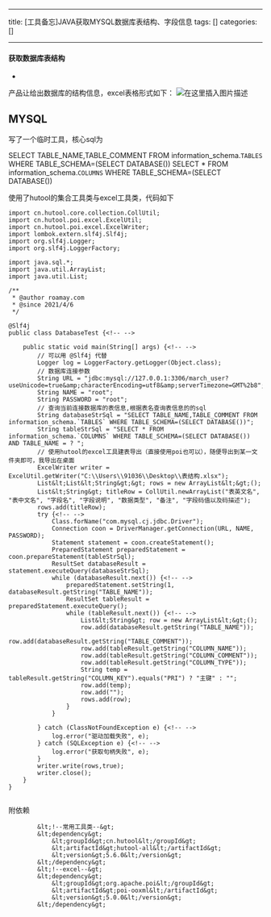 
--- 
title:  [工具备忘]JAVA获取MYSQL数据库表结构、字段信息 
tags: []
categories: [] 

---


#### 获取数据库表结构
- 


产品让给出数据库的结构信息，excel表格形式如下： <img src="https://img-blog.csdnimg.cn/20210407103133903.png?x-oss-process=image/watermark,type_ZmFuZ3poZW5naGVpdGk,shadow_10,text_aHR0cHM6Ly9ibG9nLmNzZG4ubmV0L21kd3NtZw==,size_16,color_FFFFFF,t_70" alt="在这里插入图片描述">

## MYSQL

写了一个临时工具，核心sql为

>  
 SELECT TABLE_NAME,TABLE_COMMENT FROM information_schema.`TABLES` WHERE TABLE_SCHEMA=(SELECT DATABASE()) SELECT * FROM information_schema.`COLUMNS` WHERE TABLE_SCHEMA=(SELECT DATABASE()) 


使用了hutool的集合工具类与excel工具类，代码如下

```
import cn.hutool.core.collection.CollUtil;
import cn.hutool.poi.excel.ExcelUtil;
import cn.hutool.poi.excel.ExcelWriter;
import lombok.extern.slf4j.Slf4j;
import org.slf4j.Logger;
import org.slf4j.LoggerFactory;

import java.sql.*;
import java.util.ArrayList;
import java.util.List;

/**
 * @author roamay.com
 * @since 2021/4/6
 */

@Slf4j
public class DatabaseTest {<!-- -->

    public static void main(String[] args) {<!-- -->
        // 可以用 @Slf4j 代替
        Logger log = LoggerFactory.getLogger(Object.class);
        // 数据库连接参数
        String URL = "jdbc:mysql://127.0.0.1:3306/march_user?useUnicode=true&amp;characterEncoding=utf8&amp;serverTimezone=GMT%2b8";
        String NAME = "root";
        String PASSWORD = "root";
        // 查询当前连接数据库的表信息,根据表名查询表信息的的sql
        String databaseStrSql = "SELECT TABLE_NAME,TABLE_COMMENT FROM information_schema.`TABLES` WHERE TABLE_SCHEMA=(SELECT DATABASE())";
        String tableStrSql = "SELECT * FROM information_schema.`COLUMNS` WHERE TABLE_SCHEMA=(SELECT DATABASE()) AND TABLE_NAME = ? ";
        // 使用hutool的excel工具建表导出（直接使用poi也可以），随便导出到某一文件夹即可，我导出在桌面
        ExcelWriter writer = ExcelUtil.getWriter("C:\\Users\\91036\\Desktop\\表结构.xlsx");
        List&lt;List&lt;String&gt;&gt; rows = new ArrayList&lt;&gt;();
        List&lt;String&gt; titleRow = CollUtil.newArrayList("表英文名", "表中文名", "字段名", "字段说明", "数据类型", "备注", "字段码值以及码描述");
        rows.add(titleRow);
        try {<!-- -->
            Class.forName("com.mysql.cj.jdbc.Driver");
            Connection coon = DriverManager.getConnection(URL, NAME, PASSWORD);
            Statement statement = coon.createStatement();
            PreparedStatement preparedStatement = coon.prepareStatement(tableStrSql);
            ResultSet databaseResult = statement.executeQuery(databaseStrSql);
            while (databaseResult.next()) {<!-- -->
                preparedStatement.setString(1, databaseResult.getString("TABLE_NAME"));
                ResultSet tableResult = preparedStatement.executeQuery();
                while (tableResult.next()) {<!-- -->
                    List&lt;String&gt; row = new ArrayList&lt;&gt;();
                    row.add(databaseResult.getString("TABLE_NAME"));
                    row.add(databaseResult.getString("TABLE_COMMENT"));
                    row.add(tableResult.getString("COLUMN_NAME"));
                    row.add(tableResult.getString("COLUMN_COMMENT"));
                    row.add(tableResult.getString("COLUMN_TYPE"));
                    String temp = tableResult.getString("COLUMN_KEY").equals("PRI") ? "主键" : "";
                    row.add(temp);
                    row.add("");
                    rows.add(row);
                }
            }

        } catch (ClassNotFoundException e) {<!-- -->
            log.error("驱动加载失败", e);
        } catch (SQLException e) {<!-- -->
            log.error("获取句柄失败", e);
        }
        writer.write(rows,true);
        writer.close();
    }
}


```

附依赖

```
        &lt;!--常用工具类--&gt;
        &lt;dependency&gt;
            &lt;groupId&gt;cn.hutool&lt;/groupId&gt;
            &lt;artifactId&gt;hutool-all&lt;/artifactId&gt;
            &lt;version&gt;5.6.0&lt;/version&gt;
        &lt;/dependency&gt;
        &lt;!--excel--&gt;
        &lt;dependency&gt;
            &lt;groupId&gt;org.apache.poi&lt;/groupId&gt;
            &lt;artifactId&gt;poi-ooxml&lt;/artifactId&gt;
            &lt;version&gt;5.0.0&lt;/version&gt;
        &lt;/dependency&gt;

```
